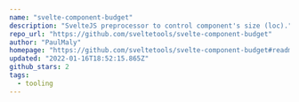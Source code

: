```yaml
---
name: "svelte-component-budget"
description: "SvelteJS preprocessor to control component's size (loc)."
repo_url: "https://github.com/sveltetools/svelte-component-budget"
author: "PaulMaly"
homepage: "https://github.com/sveltetools/svelte-component-budget#readme"
updated: "2022-01-16T18:52:15.865Z"
github_stars: 2
tags: 
  - tooling
---
```

